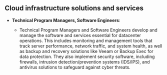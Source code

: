 ## Cloud infrastructure solutions and services

- **Technical Program Managers, Software Engineers**:

  - Technical Program Managers and Software Engineers develop and manage the software and services essential for datacenter operations. This includes monitoring and management tools that track server performance, network traffic, and system health, as well as backup and recovery solutions like Veeam or Backup Exec for data protection. They also implement security software, including firewalls, intrusion detection/prevention systems (IDS/IPS), and antivirus solutions to safeguard against cyber threats.